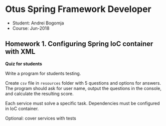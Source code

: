 # Otus Spring Framework Developer

- Student: Andrei Bogomja
- Course: Jun-2018

## Homework 1. Configuring Spring IoC container with XML

**Quiz for students**

Write a program for students testing.

Create `csv` file in `resources` folder with 5 questions and options for answers.
The program should ask for user name, output the questions in the console, and 
calculate the resulting score.

Each service must solve a specific task. Dependencies must be configured in IoC
container.

Optional: cover services with tests
